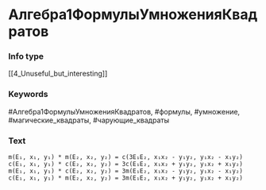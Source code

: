 # Алгебра1ФормулыУмноженияКвадратов
### Info type
[[4_Unuseful_but_interesting]]
### Keywords
#Алгебра1ФормулыУмноженияКвадратов, #формулы, #умножение, #магические_квадраты, #чарующие_квадраты
### Text
```
m(E₁, x₁, y₁) * m(E₂, x₂, y₂) = c(3E₁E₂, x₁x₂ - y₁y₂, y₁x₂ - x₁y₂)
c(E₁, x₁, y₁) * c(E₂, x₂, y₂) = 3c(E₁E₂, x₁x₂ + y₁y₂, y₁x₂ + x₁y₂)
m(E₁, x₁, y₁) * c(E₂, x₂, y₂) = 3m(E₁E₂, x₁x₂ - y₁y₂, y₁x₂ - x₁y₂)
c(E₁, x₁, y₁) * m(E₂, x₂, y₂) = 3m(E₁E₂, x₁x₂ + y₁y₂, y₁x₂ + x₁y₂)
```